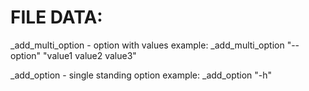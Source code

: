 FILE DATA:
===
_add_multi_option - option with values
example:
_add_multi_option "--option" "value1 value2 value3"

_add_option - single standing option
example:
_add_option "-h"
